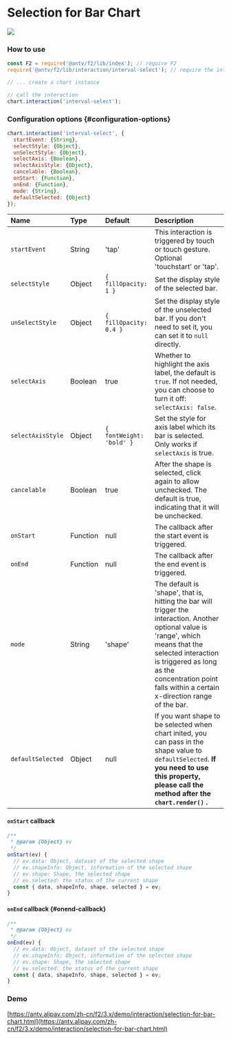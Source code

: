 # Selection for Bar Chart

![](../../../.gitbook/assets/ezgif.com-video-to-gif-5.gif)

### How to use

```javascript
const F2 = require('@antv/f2/lib/index'); // require F2
require('@antv/f2/lib/interaction/interval-select'); // require the interaction

// ... create a chart instance

// call the interaction
chart.interaction('interval-select');
```

### Configuration options {#configuration-options}

```javascript
chart.interaction('interval-select', {
  startEvent: {String},
  selectStyle: {Object},
  unSelectStyle: {Object},
  selectAxis: {Boolean},
  selectAxisStyle: {Object},
  cancelable: {Boolean},
  onStart: {Function}, 
  onEnd: {Function}, 
  mode: {String},
  defaultSelected: {Object}
});
```

| Name | Type | Default | Description |
| :--- | :--- | :--- | :--- |
| `startEvent` | String | 'tap' | This interaction is triggered by touch or touch gesture. Optional 'touchstart' or 'tap'. |
| `selectStyle` | Object | `{ fillOpacity: 1 }` | Set the display style of the selected bar. |
| `unSelectStyle` | Object | `{ fillOpacity: 0.4 }` | Set the display style of the unselected bar. If you don't need to set it, you can set it to `null` directly. |
| `selectAxis` | Boolean | true | Whether to highlight the axis label, the default is `true`. If not needed, you can choose to turn it off: `selectAxis: false`. |
| `selectAxisStyle` | Object | `{ fontWeight: 'bold' }` | Set the style for axis label which its bar is selected. Only works if `selectAxis` is true. |
| `cancelable` | Boolean | true | After the shape is selected, click again to allow unchecked. The default is true, indicating that it will be unchecked. |
| `onStart` | Function | null | The callback after the start event is triggered. |
| `onEnd` | Function | null | The callback after the end event is triggered. |
| `mode` | String | 'shape' | The default is 'shape', that is, hitting the bar will trigger the interaction. Another optional value is 'range', which means that the selected interaction is triggered as long as the concentration point falls within a certain x-direction range of the bar. |
| `defaultSelected` | Object | null | If you want shape to be selected when chart inited, you can pass in the shape value to `defaultSelected`. **If you need to use this property, please call the method after the `chart.render()` .**  |

#### `onStart` callback

```javascript
/**
 * @param {Object} ev
 */ 
onStart(ev) {
  // ev.data: Object, dataset of the selected shape
  // ev.shapeInfo: Object, information of the selected shape
  // ev.shape: Shape, the selected shape
  // ev.selected: the status of the current shape
  const { data, shapeInfo, shape, selected } = ev;
}
```

#### `onEnd` callback {#onend-callback}

```javascript
/**
 * @param {Object} ev
 */ 
onEnd(ev) {
  // ev.data: Object, dataset of the selected shape
  // ev.shapeInfo: Object, information of the selected shape
  // ev.shape: Shape, the selected shape
  // ev.selected: the status of the current shape
  const { data, shapeInfo, shape, selected } = ev;
}
```

### Demo

[https://antv.alipay.com/zh-cn/f2/3.x/demo/interaction/selection-for-bar-chart.html](https://antv.alipay.com/zh-cn/f2/3.x/demo/interaction/selection-for-bar-chart.html)

